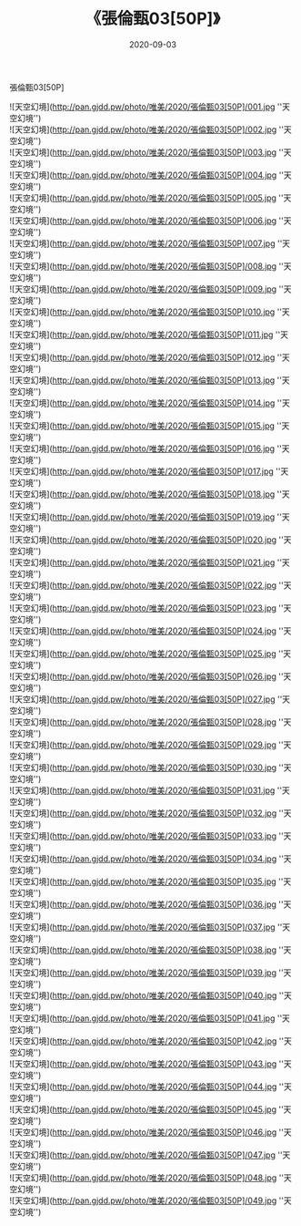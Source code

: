 ﻿---
layout: post
title:  《張倫甄03[50P]》
date:   2020-09-03
img: http://pan.gjdd.pw/photo/唯美/2020/張倫甄03[50P]/000.jpg
categories: [美女, 清纯, 唯美]
---

張倫甄03[50P]



![天空幻境](http://pan.gjdd.pw/photo/唯美/2020/張倫甄03[50P]/001.jpg ''天空幻境'') <br>
![天空幻境](http://pan.gjdd.pw/photo/唯美/2020/張倫甄03[50P]/002.jpg ''天空幻境'') <br>
![天空幻境](http://pan.gjdd.pw/photo/唯美/2020/張倫甄03[50P]/003.jpg ''天空幻境'') <br>
![天空幻境](http://pan.gjdd.pw/photo/唯美/2020/張倫甄03[50P]/004.jpg ''天空幻境'') <br>
![天空幻境](http://pan.gjdd.pw/photo/唯美/2020/張倫甄03[50P]/005.jpg ''天空幻境'') <br>
![天空幻境](http://pan.gjdd.pw/photo/唯美/2020/張倫甄03[50P]/006.jpg ''天空幻境'') <br>
![天空幻境](http://pan.gjdd.pw/photo/唯美/2020/張倫甄03[50P]/007.jpg ''天空幻境'') <br>
![天空幻境](http://pan.gjdd.pw/photo/唯美/2020/張倫甄03[50P]/008.jpg ''天空幻境'') <br>
![天空幻境](http://pan.gjdd.pw/photo/唯美/2020/張倫甄03[50P]/009.jpg ''天空幻境'') <br>
![天空幻境](http://pan.gjdd.pw/photo/唯美/2020/張倫甄03[50P]/010.jpg ''天空幻境'') <br>
![天空幻境](http://pan.gjdd.pw/photo/唯美/2020/張倫甄03[50P]/011.jpg ''天空幻境'') <br>
![天空幻境](http://pan.gjdd.pw/photo/唯美/2020/張倫甄03[50P]/012.jpg ''天空幻境'') <br>
![天空幻境](http://pan.gjdd.pw/photo/唯美/2020/張倫甄03[50P]/013.jpg ''天空幻境'') <br>
![天空幻境](http://pan.gjdd.pw/photo/唯美/2020/張倫甄03[50P]/014.jpg ''天空幻境'') <br>
![天空幻境](http://pan.gjdd.pw/photo/唯美/2020/張倫甄03[50P]/015.jpg ''天空幻境'') <br>
![天空幻境](http://pan.gjdd.pw/photo/唯美/2020/張倫甄03[50P]/016.jpg ''天空幻境'') <br>
![天空幻境](http://pan.gjdd.pw/photo/唯美/2020/張倫甄03[50P]/017.jpg ''天空幻境'') <br>
![天空幻境](http://pan.gjdd.pw/photo/唯美/2020/張倫甄03[50P]/018.jpg ''天空幻境'') <br>
![天空幻境](http://pan.gjdd.pw/photo/唯美/2020/張倫甄03[50P]/019.jpg ''天空幻境'') <br>
![天空幻境](http://pan.gjdd.pw/photo/唯美/2020/張倫甄03[50P]/020.jpg ''天空幻境'') <br>
![天空幻境](http://pan.gjdd.pw/photo/唯美/2020/張倫甄03[50P]/021.jpg ''天空幻境'') <br>
![天空幻境](http://pan.gjdd.pw/photo/唯美/2020/張倫甄03[50P]/022.jpg ''天空幻境'') <br>
![天空幻境](http://pan.gjdd.pw/photo/唯美/2020/張倫甄03[50P]/023.jpg ''天空幻境'') <br>
![天空幻境](http://pan.gjdd.pw/photo/唯美/2020/張倫甄03[50P]/024.jpg ''天空幻境'') <br>
![天空幻境](http://pan.gjdd.pw/photo/唯美/2020/張倫甄03[50P]/025.jpg ''天空幻境'') <br>
![天空幻境](http://pan.gjdd.pw/photo/唯美/2020/張倫甄03[50P]/026.jpg ''天空幻境'') <br>
![天空幻境](http://pan.gjdd.pw/photo/唯美/2020/張倫甄03[50P]/027.jpg ''天空幻境'') <br>
![天空幻境](http://pan.gjdd.pw/photo/唯美/2020/張倫甄03[50P]/028.jpg ''天空幻境'') <br>
![天空幻境](http://pan.gjdd.pw/photo/唯美/2020/張倫甄03[50P]/029.jpg ''天空幻境'') <br>
![天空幻境](http://pan.gjdd.pw/photo/唯美/2020/張倫甄03[50P]/030.jpg ''天空幻境'') <br>
![天空幻境](http://pan.gjdd.pw/photo/唯美/2020/張倫甄03[50P]/031.jpg ''天空幻境'') <br>
![天空幻境](http://pan.gjdd.pw/photo/唯美/2020/張倫甄03[50P]/032.jpg ''天空幻境'') <br>
![天空幻境](http://pan.gjdd.pw/photo/唯美/2020/張倫甄03[50P]/033.jpg ''天空幻境'') <br>
![天空幻境](http://pan.gjdd.pw/photo/唯美/2020/張倫甄03[50P]/034.jpg ''天空幻境'') <br>
![天空幻境](http://pan.gjdd.pw/photo/唯美/2020/張倫甄03[50P]/035.jpg ''天空幻境'') <br>
![天空幻境](http://pan.gjdd.pw/photo/唯美/2020/張倫甄03[50P]/036.jpg ''天空幻境'') <br>
![天空幻境](http://pan.gjdd.pw/photo/唯美/2020/張倫甄03[50P]/037.jpg ''天空幻境'') <br>
![天空幻境](http://pan.gjdd.pw/photo/唯美/2020/張倫甄03[50P]/038.jpg ''天空幻境'') <br>
![天空幻境](http://pan.gjdd.pw/photo/唯美/2020/張倫甄03[50P]/039.jpg ''天空幻境'') <br>
![天空幻境](http://pan.gjdd.pw/photo/唯美/2020/張倫甄03[50P]/040.jpg ''天空幻境'') <br>
![天空幻境](http://pan.gjdd.pw/photo/唯美/2020/張倫甄03[50P]/041.jpg ''天空幻境'') <br>
![天空幻境](http://pan.gjdd.pw/photo/唯美/2020/張倫甄03[50P]/042.jpg ''天空幻境'') <br>
![天空幻境](http://pan.gjdd.pw/photo/唯美/2020/張倫甄03[50P]/043.jpg ''天空幻境'') <br>
![天空幻境](http://pan.gjdd.pw/photo/唯美/2020/張倫甄03[50P]/044.jpg ''天空幻境'') <br>
![天空幻境](http://pan.gjdd.pw/photo/唯美/2020/張倫甄03[50P]/045.jpg ''天空幻境'') <br>
![天空幻境](http://pan.gjdd.pw/photo/唯美/2020/張倫甄03[50P]/046.jpg ''天空幻境'') <br>
![天空幻境](http://pan.gjdd.pw/photo/唯美/2020/張倫甄03[50P]/047.jpg ''天空幻境'') <br>
![天空幻境](http://pan.gjdd.pw/photo/唯美/2020/張倫甄03[50P]/048.jpg ''天空幻境'') <br>
![天空幻境](http://pan.gjdd.pw/photo/唯美/2020/張倫甄03[50P]/049.jpg ''天空幻境'') <br>